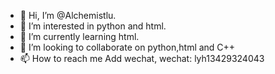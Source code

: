 - 👋 Hi, I’m @Alchemistlu.
- 👀 I’m interested in python and html.
- 🌱 I’m currently learning html.
- 💞️ I’m looking to collaborate on python,html and C++
- 📫 How to reach me Add wechat, wechat: lyh13429324043

<!---
Alchemistlu/Alchemistlu is a ✨ special ✨ repository because its `README.md` (this file) appears on your GitHub profile.
You can click the Preview link to take a look at your changes.
--->
